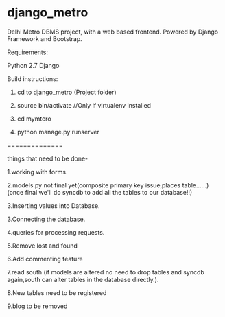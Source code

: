 django_metro
============
Delhi Metro DBMS project, with a web based frontend. Powered by Django Framework and Bootstrap.

Requirements:

Python 2.7
Django

Build instructions:

1. cd to django_metro (Project folder)

2. source bin/activate  //Only if virtualenv installed

3. cd mymtero

4. python manage.py runserver


==============

things that need to be done-

1.working with forms.

2.models.py not final yet(composite primary key issue,places table......)
(once final we'll do syncdb to add all the tables to our database!!)

3.Inserting values into Database.

3.Connecting the database.

4.queries for processing requests.

5.Remove lost and found

6.Add commenting feature

7.read south (if models are altered no need to drop tables and syncdb again,south can alter tables in the database directly.).

8.New tables need to be registered

9.blog to be removed